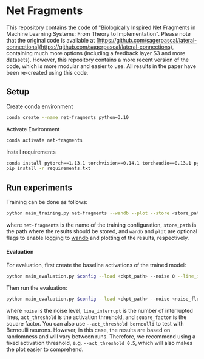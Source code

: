 # Net Fragments

This repository contains the code of "Biologically Inspired Net Fragments in Machine Learning Systems: From Theory to Implementation".
Please note that the original code is available at [https://github.com/sagerpascal/lateral-connections](https://github.com/sagerpascal/lateral-connections), containing much more options (including a feedback layer S3 and more datasets).
However, this repository contains a more recent version of the code, which is more modular and easier to use.
All results in the paper have been re-created using this code.


## Setup
Create conda environment

```bash
conda create --name net-fragments python=3.10
```

Activate Environment

```bash
conda activate net-fragments
```

Install requirements

```bash
conda install pytorch==1.13.1 torchvision==0.14.1 torchaudio==0.13.1 pytorch-cuda=11.7 -c pytorch -c nvidia
pip install -r requirements.txt
```

## Run experiments

Training can be done as follows:

```bash
python main_training.py net-fragments --wandb --plot --store <store_path>
```

where `net-fragments` is the name of the training configuration, `store_path` is the path where the results should be stored, and `wandb` and `plot` are optional flags to enable logging to [wandb](https://wandb.ai/) and plotting of the results, respectively.

#### Evaluation

For evaluation, first create the baseline activations of the trained model:


```bash
python main_evaluation.py $config --load <ckpt_path> --noise 0 --line_interrupt 0 --store_baseline_activations_path <baseline_path>

```

Then run the evaluation:

```bash
python main_evaluation.py $config --load <ckpt_path> --noise <noise_float> --line_interrupt <interrupt_int> --load_baseline_activations_path <baseline_path> --act_threshold <act_threshold> --square_factor <square_factor> --wandb
```

where `noise` is the noise level, `line_interrupt` is the number of interrupted lines, `act_threshold` is the activation threshold, and `square_factor` is the square factor.
You can also use `--act_threshold bernoulli` to test with Bernoulli neurons. However, in this case, the results are based
on randomness and will vary between runs. Therefore, we recommend using a fixed activation threshold, e.g. `--act_threshold 0.5`, which will also makes the plot easier to comprehend.